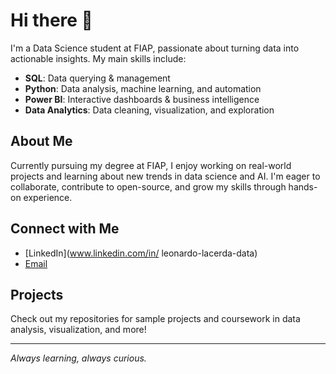 # Hi there 👋

I'm a Data Science student at FIAP, passionate about turning data into actionable insights. My main skills include:

- **SQL**: Data querying & management
- **Python**: Data analysis, machine learning, and automation
- **Power BI**: Interactive dashboards & business intelligence
- **Data Analytics**: Data cleaning, visualization, and exploration

## About Me
Currently pursuing my degree at FIAP, I enjoy working on real-world projects and learning about new trends in data science and AI. I'm eager to collaborate, contribute to open-source, and grow my skills through hands-on experience.

## Connect with Me
- [LinkedIn](www.linkedin.com/in/
leonardo-lacerda-data) <!-- Replace # with your LinkedIn URL -->
- [Email](mailto:leonardo.a.lacerda1@gmail.com) <!-- Replace with your email -->

## Projects
Check out my repositories for sample projects and coursework in data analysis, visualization, and more!

---

*Always learning, always curious.*
